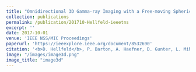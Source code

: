 ```yaml
---
title: "Omnidirectional 3D Gamma-ray Imaging with a Free-moving Spherical Active Coded Aperture"
collection: publications
permalink: /publication/201710-Hellfeld-ieeetns
excerpt: ''
date: 2017-10-01
venue: 'IEEE NSS/MIC Proceedings'
paperurl: 'https://ieeexplore.ieee.org/document/8532690'
citation: '<b>D. Hellfeld</b>, P. Barton, A. Haefner, D. Gunter, L. Mihailescu, and K. Vetter, &quot;Omnidirectional 3D Gamma-ray Imaging with a Free-moving Spherical Active Coded Aperture&quot;, <i>in Proc. IEEE NSS-MIC</i>, Atlanta, GA, Oct. 2017.'
image: "/images/image3d.png"
image_title: "image3d"
---
```


<!-- This paper is about ... -->
